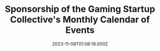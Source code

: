 ---
title: "Sponsorship of the Gaming Startup Collective's Monthly Calendar of Events"
date: 2023-11-08T01:08:19.000Z
externalUrl: "https://arbitrum.questbook.app/dashboard/?grantId=0xbf93fc6825b5e9ba9a3d7fcf3d14cdfcf3b4c734&proposalId=0x53d&chainId=10"
description: "Section 1: Presentation,Community Name: Gaming Startup Collective ,Website: N/A ,Twitter: https://twitter.com/GamingStartUp_,Instagram: N/A ,Linkedin: https://www.linkedin.com/feed/update/urn:li:activ"
askBy: Ryan Turner NoAutopilot"
fundingAsk: "6900"
type: "Grant"
---